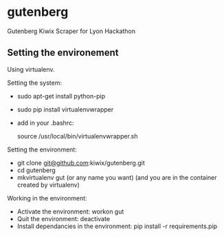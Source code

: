 gutenberg
=========

Gutenberg Kiwix Scraper for Lyon Hackathon


Setting the environement
------------------------

Using virtualenv.

Setting the system:
* sudo apt-get install python-pip
* sudo pip install virtualenvwrapper
* add in your .bashrc:

  source /usr/local/bin/virtualenvwrapper.sh

Setting the environment:
* git clone git@github.com:kiwix/gutenberg.git
* cd gutenberg
* mkvirtualenv gut (or any name you want)
(and you are in the container created by virtualenv)

Working in the environment:
* Activate the environment: workon gut
* Quit the environment: deactivate
* Install dependancies in the environment: pip install -r requirements.pip

